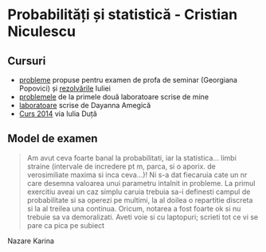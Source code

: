 # Probabilități și statistică - Cristian Niculescu

## Cursuri

- [probleme](https://www.dropbox.com/s/zxqcv8mro8wm4cz/Probabilitati%20si%20Statistica%20%28modele%20de%20exercitii%20date%20la%20examen%29.pdf?dl=0) propuse pentru examen de profa de seminar (Georgiana Popovici) și [rezolvările](https://www.dropbox.com/sh/jwqkj8j4qm604qb/AAD6uvkBljULWatUehA6qC3aa?dl=0) Iuliei
- [problemele](https://www.dropbox.com/sh/xiyscl3fcpdyn1a/AAAGO50y1QrouFBOgtw9HFxCa?dl=0) de la primele două laboratoare scrise de mine
- [laboratoare](https://www.dropbox.com/sh/9m795e3nn8eh83e/AACG5zBotB5utC61OCdkpZqqa?dl=0) scrise de Dayanna Amegică
- [Curs 2014](https://www.dropbox.com/s/iwz4iudiys9j0jd/Probabilitati%20si%20statistica.pdf?dl=0) via Iulia Duță

## Model de examen

> Am avut ceva foarte banal la probabilitati, iar la statistica... limbi straine (intervale de incredere pt m, parca, si o aporix. de verosimiliate maxima si inca ceva...)! Ni s-a dat fiecaruia cate un nr care desemna valoarea unui parametru intalnit in probleme. La primul exercitiu aveai un caz simplu caruia trebuia sa-i definesti campul de probabilitate si sa operezi pe multimi, la al doilea o repartitie discreta si la al treilea una continua. Oricum, notarea a fost foarte ok si nu trebuie sa va demoralizati. Aveti voie si cu laptopuri; scrieti tot ce vi se pare ca pica pe subiect 

Nazare Karina
